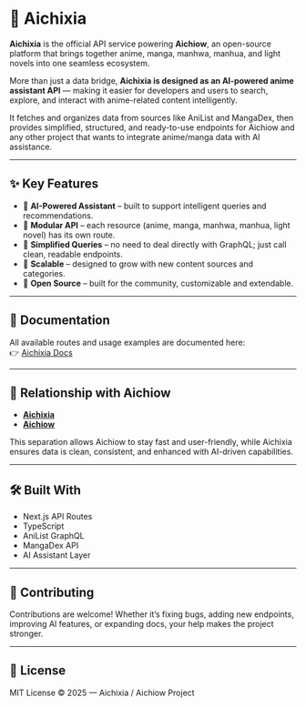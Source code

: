 # 🌸 Aichixia  

**Aichixia** is the official API service powering **Aichiow**, an open-source platform that brings together anime, manga, manhwa, manhua, and light novels into one seamless ecosystem.  

More than just a data bridge, **Aichixia is designed as an AI-powered anime assistant API** — making it easier for developers and users to search, explore, and interact with anime-related content intelligently.  

It fetches and organizes data from sources like AniList and MangaDex, then provides simplified, structured, and ready-to-use endpoints for Aichiow and any other project that wants to integrate anime/manga data with AI assistance.  

---

## ✨ Key Features
- 🤖 **AI-Powered Assistant** – built to support intelligent queries and recommendations.  
- 🔹 **Modular API** – each resource (anime, manga, manhwa, manhua, light novel) has its own route.  
- 🔹 **Simplified Queries** – no need to deal directly with GraphQL; just call clean, readable endpoints.  
- 🔹 **Scalable** – designed to grow with new content sources and categories.  
- 🔹 **Open Source** – built for the community, customizable and extendable.  

---

## 📖 Documentation  

All available routes and usage examples are documented here:  
👉 [Aichixia Docs](https://aichixia.vercel.app/)  

---

## 🚀 Relationship with Aichiow  

- **[Aichixia](https://github.com/Takawell/Aichixia/)**
- **[Aichiow](https://github.com/Takawell/Aichiow/)**

This separation allows Aichiow to stay fast and user-friendly, while Aichixia ensures data is clean, consistent, and enhanced with AI-driven capabilities.  

---

## 🛠️ Built With
- Next.js API Routes  
- TypeScript  
- AniList GraphQL  
- MangaDex API  
- AI Assistant Layer  

---

## 🤝 Contributing  

Contributions are welcome! Whether it’s fixing bugs, adding new endpoints, improving AI features, or expanding docs, your help makes the project stronger.  

---

## 📜 License  

MIT License © 2025 — Aichixia / Aichiow Project  
